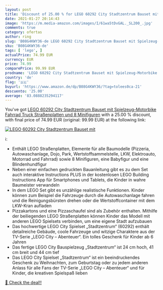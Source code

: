 ```yaml
---
layout: post
title: 'Discount of 25.00 % for LEGO 60292 City Stadtzentrum Bauset mit '
date: 2021-01-27 20:14:43
image: 'https://m.media-amazon.com/images/I/61wa5tDvGAL._SL200_.jpg'
comments: true
category: ofertas
author: ring
slug: 'B08G4KWY36-de LEGO 60292 City Stadtzentrum Bauset mit Spielzeug-...'
sku: 'B08G4KWY36-de'
tags: [ 'lego', ]
actualPrice: 74.99 EUR
currency: EUR
price: 74.99
comparePrice: 99.99 EUR
prodname: 'LEGO 60292 City Stadtzentrum Bauset mit Spielzeug-Motorbike  Fahrrad  Truck  Straßenplatten und 8 Minifiguren'
country: 'de'
flag: '🇩🇪'
buyurl: 'https://www.amazon.de/dp/B08G4KWY36/?tag=tolees0ca-21'
descuento: '25.00'
average: '83.0888235294117'
---
```


You've got [LEGO 60292 City Stadtzentrum Bauset mit Spielzeug-Motorbike  Fahrrad  Truck  Straßenplatten und 8 Minifiguren](https://www.amazon.de/dp/B08G4KWY36/?tag=tolees0ca-21) with a  25.00 % discount, with final price of 74.99 EUR (original: 99.99 EUR) at the following link:

[![LEGO 60292 City Stadtzentrum Bauset mit ](https://m.media-amazon.com/images/I/61wa5tDvGAL._SL200_.jpg)](https://www.amazon.de/dp/B08G4KWY36/?tag=tolees0ca-21)

ℹ️:

- Enthält LEGO Straßenplatten, Elemente für alle Baumodelle (Pizzeria, Autowaschanlage, Dojo, Park, Wertstoffsammelstelle, LKW, Elektroauto, Motorrad und Fahrrad) sowie 8 Minifiguren, eine Babyfigur und eine Blindenhundfigur
- Neben einer einfachen gedruckten Bauanleitung gibt es zu dem Set auch interaktive Instructions PLUS in der kostenlosen LEGO Building Instructions App für Smartphones und Tablets, die Kinder in wahre Baumeister verwandeln
- In dem LEGO Set gibt es unzählige realistische Funktionen. Kinder können zum Beispiel die Fahrzeuge durch die Autowaschanlage fahren und die Reinigungsbürsten drehen oder die Wertstoffcontainer mit dem LKW-Kran aufladen
- Pizzakartons und eine Pizzaschaufel sind als Zubehör enthalten. Mithilfe der beiliegenden LEGO Straßenplatten können Kinder das Modell mit anderen LEGO Spielsets verbinden, um eine eigene Stadt aufzubauen
- Das hochwertige LEGO City Spielset „Stadtzentrum“ (60292) enthält detailreiche Gebäude, coole Fahrzeuge und witzige Charaktere aus der TV-Serie „LEGO City – Abenteuer“. Ein tolles Geschenk für Kinder ab 6 Jahren
- Das fertige LEGO City Bauspielzeug „Stadtzentrum“ ist 24 cm hoch, 41 cm breit und 44 cm tief
- Das LEGO City Spielset „Stadtzentrum“ ist ein beeindruckendes Geschenk zu Weihnachten, zum Geburtstag oder zu jedem anderen Anlass für alle Fans der TV-Serie „LEGO City – Abenteuer“ und für Kinder, die kreativen Spielspaß lieben

[🛒 Check the deal!!](https://www.amazon.de/dp/B08G4KWY36/?tag=tolees0ca-21)

